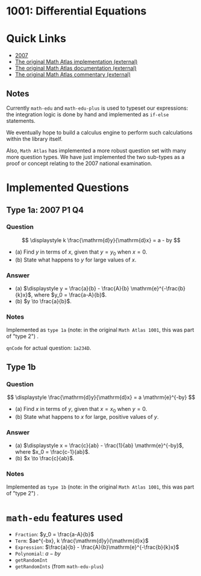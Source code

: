 # 1001: Differential Equations

# Quick Links

- [2007](#type-1a-2007-p1-q4)
- [The original Math Atlas implementation (external)](https://math-atlas.vercel.app/questions/qn1001)
- [The original Math Atlas documentation (external)](https://math-atlas-documentation.vercel.app/questions/1001)
- [The original Math Atlas commentary (external)](https://math-atlas-documentation.vercel.app/questions/commentary10_de)

## Notes

Currently `math-edu` and `math-edu-plus` is used to typeset our expressions: the integration logic is done by hand and implemented as `if-else` statements.

We eventually hope to build a calculus engine to perform such calculations within the library itself.

Also, `Math Atlas` has implemented a more robust question set with many more question types. We have just implemented the two sub-types as a proof or concept relating to the 2007 national examination.

# Implemented Questions

## Type 1a: 2007 P1 Q4

### Question

$$
\displaystyle k \frac{\mathrm{d}y}{\mathrm{d}x} = a - by
$$

- (a) Find $y$ in terms of $x$, given that $y=y_0$ when $x = 0$.
- (b) State what happens to $y$ for large values of $x$.

### Answer

- (a) $\displaystyle y = \frac{a}{b} - \frac{A}{b} \mathrm{e}^{-\frac{b}{k}x}$, where $y_0 = \frac{a-A}{b}$.
- (b) $y \to \frac{a}{b}$.

### Notes

Implemented as `type 1a` (note: in the original `Math Atlas 1001`, this was part of "type 2") .

`qnCode` for actual question: `1a234D`.

## Type 1b

### Question

$$
\displaystyle \frac{\mathrm{d}y}{\mathrm{d}x} = a \mathrm{e}^{-by}
$$

- (a) Find $x$ in terms of $y$, given that $x=x_0$ when $y = 0$.
- (b) State what happens to $x$ for large, positive values of $y$.

### Answer

- (a) $\displaystyle x = \frac{c}{ab} - \frac{1}{ab} \mathrm{e}^{-by}$, where $x_0 = \frac{c-1}{ab}$.
- (b) $x \to \frac{c}{ab}$.

### Notes

Implemented as `type 1b` (note: in the original `Math Atlas 1001`, this was part of "type 2") .

# `math-edu` features used

- `Fraction`: $y_0 = \frac{a-A}{b}$
- `Term`: $ae^{-bx}, k \frac{\mathrm{d}y}{\mathrm{d}x}$
- `Expression`: $\frac{a}{b} - \frac{A}{b}\mathrm{e}^{-\frac{b}{k}x}$
- `Polynomial`: $a-by$
- `getRandomInt`
- `getRandomInts` (from `math-edu-plus`)